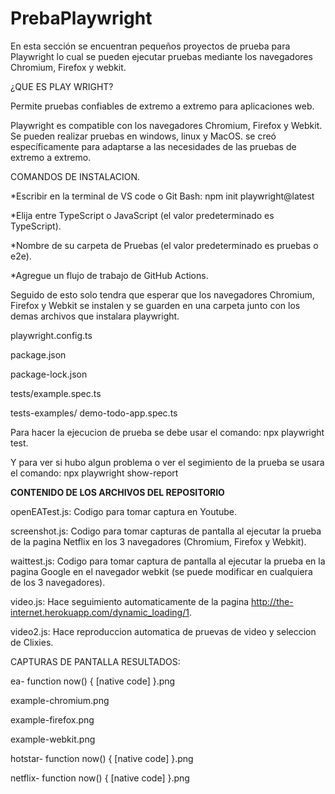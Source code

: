 # PrebaPlaywright
En esta sección se encuentran pequeños proyectos de prueba para Playwright lo cual se pueden ejecutar pruebas mediante los navegadores Chromium, Firefox y webkit.

¿QUE ES PLAY WRIGHT?

Permite pruebas confiables de extremo a extremo para aplicaciones web.

Playwright es compatible con los navegadores Chromium, Firefox y Webkit. Se pueden realizar pruebas en windows, linux y MacOS.
se creó específicamente para adaptarse a las necesidades de las pruebas de extremo a extremo.

COMANDOS DE INSTALACION.

*Escribir en la terminal de VS code o Git Bash:
npm init playwright@latest 

*Elija entre TypeScript o JavaScript (el valor predeterminado es TypeScript).

*Nombre de su carpeta de Pruebas (el valor predeterminado es pruebas o e2e).

*Agregue un flujo de trabajo de GitHub Actions.

Seguido de esto solo tendra que esperar que los navegadores Chromium, Firefox y Webkit se instalen y se guarden en una carpeta junto con los demas archivos que
instalara playwright.

playwright.config.ts

package.json

package-lock.json

tests/example.spec.ts

tests-examples/ demo-todo-app.spec.ts

Para hacer la ejecucion de prueba se debe usar el comando:
npx playwright test.

Y para ver si hubo algun problema o ver el segimiento de la prueba se usara el comando:
npx playwright show-report


**CONTENIDO DE LOS ARCHIVOS DEL REPOSITORIO**

openEATest.js: Codigo para tomar captura en Youtube.

screenshot.js: Codigo para tomar capturas de pantalla al ejecutar la prueba de la pagina Netflix en los 3 navegadores (Chromium, Firefox y Webkit).

waittest.js: Codigo para tomar captura de pantalla al ejecutar la prueba en la pagina Google en el navegador webkit (se puede modificar en cualquiera
de los 3 navegadores).

video.js: Hace seguimiento automaticamente de la pagina http://the-internet.herokuapp.com/dynamic_loading/1. 

video2.js: Hace reproduccion automatica de pruevas de video y seleccion de Clixies.

CAPTURAS DE PANTALLA RESULTADOS:

ea- function now() { [native code] }.png

example-chromium.png

example-firefox.png

example-webkit.png

hotstar- function now() { [native code] }.png

netflix- function now() { [native code] }.png
